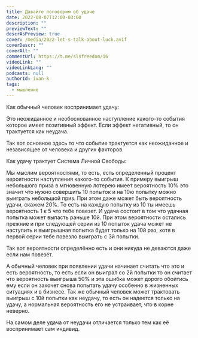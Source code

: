 ```yaml
---
title: Давайте поговорим об удаче
date: 2022-08-07T12:00-03:00
description: ""
previewText: ""
descrAsPreview: true
cover: /media/2022-let-s-talk-about-luck.avif
coverDescr: ""
coverAlt: ""
commentUrl: https://t.me/slsfreedom/16
videoLink: ""
videoLinkLang: ""
podcasts: null
authorId: ivan-k
tags:
  - мышление
---
```

Как обычный человек воспринимает удачу:

Это неожиданное и необоснованное наступление какого-то события которое имеет позитивный эффект. Если эффект негативный, то он трактуется как неудача.

Так вот основное здесь то что событие трактуется как неожиданное и независящее от человека и других факторов.

Как удачу трактует Система Личной Свободы:

Мы мыслим вероятностями, то есть, есть определенный процент вероятности наступления какого-то события. К примеру выигрыш небольшого приза в мгновенную лотерею имеет вероятность 10% это значит что нужно совершить 10 попыток и на 10ю попытку можно выиграть небольшой приз. При этом даже может быть вероятность удачи, скажем 20%. То есть на каждую попытку из 10 ты имеешь вероятность 1 к 5 что тебе повезет. И удача состоит в том что удачная попытка может выпасть раньше 10й. При этом вероятности остались прежние и при следующей серии из 10 попыток удача может не наступить и выигрышная попытка будет только на 10й раз, хотя в первой серии тебе повезло выиграть с 3й попытки.

Так вот вероятности определённо есть и они никуда не деваются даже если нам повезёт.

А обычный человек при появлении удачи начинает считать что это и есть вероятность, то есть если он выиграл со 2й попытки то он считает что вероятность выигрыша 50% и эта ошибка может дорого обойтись ему если он захочет снова попытать удачу особенно в жизненных ситуациях и в бизнесе. Так же обычный человек может трактовать выигрыш с 10й попытки как неудачу, то есть он надеется только на удачу, а нормальная вероятность его не устраивает, что в корне неверно.

На самом деле удача от неудачи отличается только тем как её воспринимает сам индивид.
